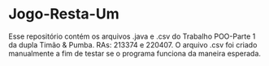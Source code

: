 # Jogo-Resta-Um
Esse repositório contém os arquivos .java e .csv do Trabalho POO-Parte 1 da dupla Timão & Pumba.
RAs: 213374 e 220407.
O arquivo .csv foi criado manualmente a fim de testar se o programa funciona da maneira esperada.
